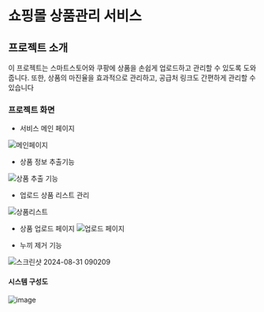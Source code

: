 # 쇼핑몰 상품관리 서비스

## 프로젝트 소개

이 프로젝트는 스마트스토어와 쿠팡에 상품을 손쉽게 업로드하고 관리할 수 있도록 도와줍니다. 또한, 상품의 마진율을 효과적으로 관리하고, 공급처 링크도 간편하게 관리할 수 있습니다

### 프로젝트 화면

- 서비스 메인 페이지

![메인페이지](https://file.notion.so/f/f/6511b551-f9ec-4cd1-aa1c-0c36301d4ab3/2fb0c8e5-6f0a-4471-a3e9-6d1ecffb92e1/2024-07-09054755-ezgif.com-video-to-gif-converter.gif?table=block&id=bffb224c-9351-45dc-a002-e96214a660b0&spaceId=6511b551-f9ec-4cd1-aa1c-0c36301d4ab3&expirationTimestamp=1725148800000&signature=sznjTFMBKGdMsA4cqxleGgut8Olo--iSyWjj_un1DLU)

- 상품 정보 추출기능
  
![상품 추출 기능](https://file.notion.so/f/f/6511b551-f9ec-4cd1-aa1c-0c36301d4ab3/cbb82ade-107e-409d-8682-5385b61d9034/2024-07-09054755-ezgif.com-speed_(1).gif?table=block&id=793f3317-616a-4dcd-be2a-358f7b0c8d3b&spaceId=6511b551-f9ec-4cd1-aa1c-0c36301d4ab3&expirationTimestamp=1725148800000&signature=YzVR2B0LiFg6Xq13HafiybAu6Rbn-stptYwIXpzyDnk)

- 업로드 상품 리스트 관리

![상품리스트](https://www.notion.so/image/https%3A%2F%2Fprod-files-secure.s3.us-west-2.amazonaws.com%2F6511b551-f9ec-4cd1-aa1c-0c36301d4ab3%2F25600f48-c3a6-4e4a-8026-d61ea525dae2%2FUntitled.png?table=block&id=762fec84-3c85-4e53-9d7a-7a9d67b4fbd0&spaceId=6511b551-f9ec-4cd1-aa1c-0c36301d4ab3&width=2000&userId=77c6a2c1-edaf-4c3b-b9aa-582ee41b5242&cache=v2)

- 상품 업로드 페이지
![업로드 페이지](https://www.notion.so/image/https%3A%2F%2Fprod-files-secure.s3.us-west-2.amazonaws.com%2F6511b551-f9ec-4cd1-aa1c-0c36301d4ab3%2Fd22d0ac6-7448-49f6-90b4-dea1aa9a2a12%2FUntitled.png?table=block&id=4991f1a7-a6ff-4d63-bc0c-8158baa63d00&spaceId=6511b551-f9ec-4cd1-aa1c-0c36301d4ab3&width=2000&userId=77c6a2c1-edaf-4c3b-b9aa-582ee41b5242&cache=v2)


- 누끼 제거 기능

![스크린샷 2024-08-31 090209](https://github.com/user-attachments/assets/1b1165d0-35e8-4a72-9fc6-afb2c3ba6a18)

#### 시스템 구성도

![image](https://github.com/user-attachments/assets/2a64be61-f3c4-495a-a171-8b5bdb40b458)

